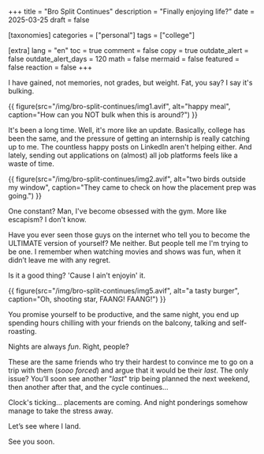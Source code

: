 +++
title = "Bro Split Continues"
description = "Finally enjoying life?"
date = 2025-03-25
draft = false

[taxonomies]
categories = ["personal"]
tags = ["college"]

[extra]
lang = "en"
toc = true
comment = false
copy = true
outdate_alert = false
outdate_alert_days = 120
math = false
mermaid = false
featured = false
reaction = false
+++

I have gained, not memories, not grades, but weight. Fat, you say? I say it's bulking.

{{ figure(src="/img/bro-split-continues/img1.avif", alt="happy meal", caption="How can you NOT bulk when this is around?") }}

It's been a long time. Well, it's more like an update. Basically, college has been the same, and the pressure of getting an internship is really catching up to me. The countless happy posts on LinkedIn aren't helping either. And lately, sending out applications on (almost) all job platforms feels like a waste of time.

{{ figure(src="/img/bro-split-continues/img2.avif", alt="two birds outside my window", caption="They came to check on how the placement prep was going.") }}

One constant? Man, I've become obsessed with the gym. More like escapism? I don't know.

Have you ever seen those guys on the internet who tell you to become the ULTIMATE version of yourself? Me neither. But people tell me I'm trying to be one. I remember when watching movies and shows was fun, when it didn’t leave me with any regret.

Is it a good thing? 'Cause I ain't enjoyin' it.

{{ figure(src="/img/bro-split-continues/img5.avif", alt="a tasty burger", caption="Oh, shooting star, FAANG! FAANG!") }}

You promise yourself to be productive, and the same night, you end up spending hours chilling with your friends on the balcony, talking and self-roasting.

Nights are always *fun*. Right, people?

These are the same friends who try their hardest to convince me to go on a trip with them (*sooo forced*) and argue that it would be their *last*. The only issue? You’ll soon see another "*last*" trip being planned the next weekend, then another after that, and the cycle continues...

Clock's ticking... placements are coming. And night ponderings somehow manage to take the stress away.

Let’s see where I land.

See you soon.

